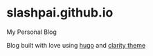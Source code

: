 # slashpai.github.io

My Personal Blog

Blog built with love using [hugo](https://gohugo.io/) and [clarity theme](https://themes.gohugo.io/hugo-clarity/)

